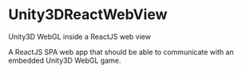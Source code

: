 # Unity3DReactWebView
Unity3D WebGL inside a ReactJS web view

A ReactJS SPA web app that should be able to communicate with an
embedded Unity3D WebGL game.